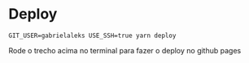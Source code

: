 # Deploy

```console
GIT_USER=gabrielaleks USE_SSH=true yarn deploy
```

Rode o trecho acima no terminal para fazer o deploy no github pages